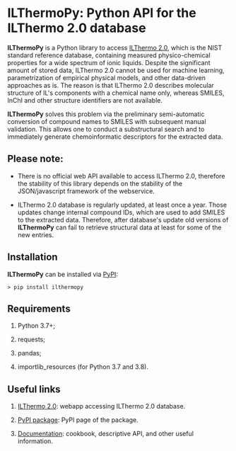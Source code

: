 # ILThermoPy: Python API for the ILThermo 2.0 database

**ILThermoPy** is a Python library to access [ILThermo 2.0](https://ilthermo.boulder.nist.gov/), which is the NIST standard reference database, containing measured physico-chemical properties for a wide spectrum of ionic liquids. Despite the significant amount of stored data, ILThermo 2.0 cannot be used for machine learning, parametrization of empirical physical models, and other data-driven approaches as is. The reason is that ILThermo 2.0 describes molecular structure of IL's components with a chemical name only, whereas SMILES, InChI and other structure identifiers are not available.

**ILThermoPy** solves this problem via the preliminary semi-automatic conversion of compound names to SMILES with subsequent manual validation. This allows one to conduct a substructural search and to immediately generate chemoinformatic descriptors for the extracted data.


## Please note:
 
- There is no official web API available to access ILThermo 2.0, therefore the stability of this library depends on the stability of the JSON/javascript framework of the webservice.

- ILThermo 2.0 database is regularly updated, at least once a year. Those updates change internal compound IDs, which are used to add SMILES to the extracted data. Therefore, after database's update old versions of **ILThermoPy** can fail to retrieve structural data at least for some of the new entries.


## Installation

**ILThermoPy** can be installed via [PyPI](https://pypi.org/project/ilthermopy/):

```ssh
> pip install ilthermopy
```


## Requirements

1. Python 3.7+;

2. requests;

3. pandas;

4. importlib_resources (for Python 3.7 and 3.8).


## Useful links

1. [ILThermo 2.0](https://ilthermo.boulder.nist.gov/): webapp accessing ILThermo 2.0 database.

2. [PyPI package](https://pypi.org/project/ilthermopy/): PyPI page of the package.

3. [Documentation](https://ilthermopy.readthedocs.io/): cookbook, descriptive API, and other useful information.



